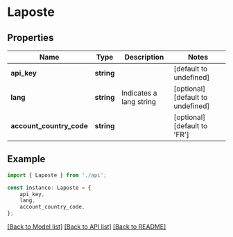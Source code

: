 # Laposte


## Properties

Name | Type | Description | Notes
------------ | ------------- | ------------- | -------------
**api_key** | **string** |  | [default to undefined]
**lang** | **string** | Indicates a lang string | [optional] [default to undefined]
**account_country_code** | **string** |  | [optional] [default to 'FR']

## Example

```typescript
import { Laposte } from './api';

const instance: Laposte = {
    api_key,
    lang,
    account_country_code,
};
```

[[Back to Model list]](../README.md#documentation-for-models) [[Back to API list]](../README.md#documentation-for-api-endpoints) [[Back to README]](../README.md)
